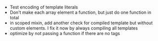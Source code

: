 - Test encoding of template literals
- Don't make each array element a function, but just do one function in total
- in scoped mixin, add another check for compiled template but without custom elements. I fix it now by always compiling all templates
- optimize by not passing a function if there are no tags